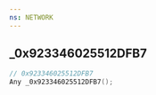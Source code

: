 ```yaml
---
ns: NETWORK
---
```

## _0x923346025512DFB7

```c
// 0x923346025512DFB7
Any _0x923346025512DFB7();
```

